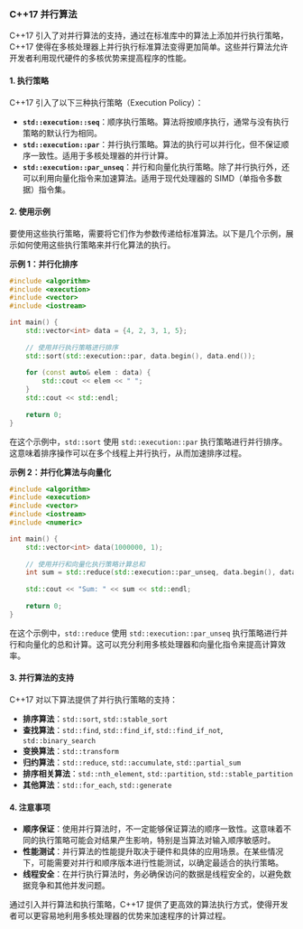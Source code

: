 ### C++17 并行算法

C++17 引入了对并行算法的支持，通过在标准库中的算法上添加并行执行策略，C++17 使得在多核处理器上并行执行标准算法变得更加简单。这些并行算法允许开发者利用现代硬件的多核优势来提高程序的性能。

#### 1. **执行策略**

C++17 引入了以下三种执行策略（Execution Policy）：

- **`std::execution::seq`**：顺序执行策略。算法将按顺序执行，通常与没有执行策略的默认行为相同。
- **`std::execution::par`**：并行执行策略。算法的执行可以并行化，但不保证顺序一致性。适用于多核处理器的并行计算。
- **`std::execution::par_unseq`**：并行和向量化执行策略。除了并行执行外，还可以利用向量化指令来加速算法。适用于现代处理器的 SIMD（单指令多数据）指令集。

#### 2. **使用示例**

要使用这些执行策略，需要将它们作为参数传递给标准算法。以下是几个示例，展示如何使用这些执行策略来并行化算法的执行。

**示例 1：并行化排序**

```cpp
#include <algorithm>
#include <execution>
#include <vector>
#include <iostream>

int main() {
    std::vector<int> data = {4, 2, 3, 1, 5};
    
    // 使用并行执行策略进行排序
    std::sort(std::execution::par, data.begin(), data.end());
    
    for (const auto& elem : data) {
        std::cout << elem << " ";
    }
    std::cout << std::endl;
    
    return 0;
}
```

在这个示例中，`std::sort` 使用 `std::execution::par` 执行策略进行并行排序。这意味着排序操作可以在多个线程上并行执行，从而加速排序过程。

**示例 2：并行化算法与向量化**

```cpp
#include <algorithm>
#include <execution>
#include <vector>
#include <iostream>
#include <numeric>

int main() {
    std::vector<int> data(1000000, 1);
    
    // 使用并行和向量化执行策略计算总和
    int sum = std::reduce(std::execution::par_unseq, data.begin(), data.end());
    
    std::cout << "Sum: " << sum << std::endl;
    
    return 0;
}
```

在这个示例中，`std::reduce` 使用 `std::execution::par_unseq` 执行策略进行并行和向量化的总和计算。这可以充分利用多核处理器和向量化指令来提高计算效率。

#### 3. **并行算法的支持**

C++17 对以下算法提供了并行执行策略的支持：

- **排序算法**：`std::sort`, `std::stable_sort`
- **查找算法**：`std::find`, `std::find_if`, `std::find_if_not`, `std::binary_search`
- **变换算法**：`std::transform`
- **归约算法**：`std::reduce`, `std::accumulate`, `std::partial_sum`
- **排序相关算法**：`std::nth_element`, `std::partition`, `std::stable_partition`
- **其他算法**：`std::for_each`, `std::generate`

#### 4. **注意事项**

- **顺序保证**：使用并行算法时，不一定能够保证算法的顺序一致性。这意味着不同的执行策略可能会对结果产生影响，特别是当算法对输入顺序敏感时。
- **性能测试**：并行算法的性能提升取决于硬件和具体的应用场景。在某些情况下，可能需要对并行和顺序版本进行性能测试，以确定最适合的执行策略。
- **线程安全**：在并行执行算法时，务必确保访问的数据是线程安全的，以避免数据竞争和其他并发问题。

通过引入并行算法和执行策略，C++17 提供了更高效的算法执行方式，使得开发者可以更容易地利用多核处理器的优势来加速程序的计算过程。